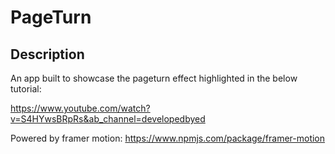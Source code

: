 # PageTurn

## Description

An app built to showcase the pageturn effect highlighted in the below tutorial:

https://www.youtube.com/watch?v=S4HYwsBRpRs&ab_channel=developedbyed

Powered by framer motion: https://www.npmjs.com/package/framer-motion